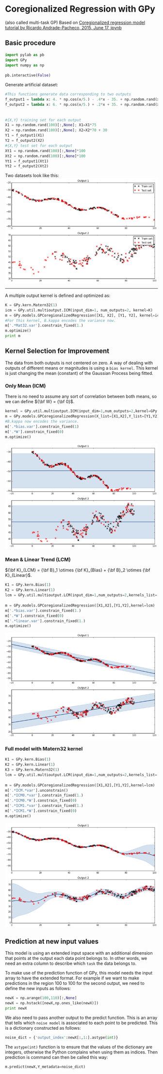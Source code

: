 
<!-- toc -->
# Coregionalized Regression with GPy
(also called multi-task GP)
Based on [Coregionalized regression model tutorial by Ricardo Andrade-Pacheco, 2015, June 17, ipynb](http://nbviewer.ipython.org/github/SheffieldML/notebook/blob/master/GPy/coregionalized_regression_tutorial.ipynb)

## Basic procedure

```python
import pylab as pb
import GPy
import numpy as np

pb.interactive(False)
```
Generate artificial dataset:
```python
#This functions generate data corresponding to two outputs
f_output1 = lambda x: 4. * np.cos(x/5.) - .4*x - 35. + np.random.rand(x.size)[:,None] * 2.
f_output2 = lambda x: 6. * np.cos(x/5.) + .2*x + 35. + np.random.rand(x.size)[:,None] * 8.


#{X,Y} training set for each output
X1 = np.random.rand(100)[:,None]; X1=X1*75
X2 = np.random.rand(100)[:,None]; X2=X2*70 + 30
Y1 = f_output1(X1)
Y2 = f_output2(X2)
#{X,Y} test set for each output
Xt1 = np.random.rand(100)[:,None]*100
Xt2 = np.random.rand(100)[:,None]*100
Yt1 = f_output1(Xt1)
Yt2 = f_output2(Xt2)
```
Two datasets look like this:
![GP Data](./coregionalized_regression_gpy_image/multi_gp_data.png)

---
A multiple output kernel is defined and optimized as:
```python
K = GPy.kern.Matern32(1)
icm = GPy.util.multioutput.ICM(input_dim=1, num_outputs=2, kernel=K)
m = GPy.models.GPCoregionalizedRegression([X1, X2], [Y1, Y2], kernel=icm)
#For this kernel, B.kappa encodes the variance now.
m['.*Mat32.var'].constrain_fixed(1.) 
m.optimize()
print m
```

## Kernel Selection for Improvement
The data from both outputs is not centered on zero. A way of dealing with outputs of different means or magnitudes is using a `bias kernel`. This kernel is just changing the mean (constant) of the Gaussian Process being fitted. 

### Only Mean (ICM)
There is no need to assume any sort of correlation between both means, so we can define ${\bf W} = {\bf 0}$. 

```python
kernel = GPy.util.multioutput.ICM(input_dim=1,num_outputs=2,kernel=GPy.kern.Bias(input_dim=1))
m = GPy.models.GPCoregionalizedRegression(X_list=[X1,X2],Y_list=[Y1,Y2],kernel=kernel)
#B.kappa now encodes the variance.
m['.*bias.var'].constrain_fixed(1) 
m['.*W'].constrain_fixed(0)
m.optimize()
```

![Alt text](./coregionalized_regression_gpy_image/multi_GP_only_mean.png)

### Mean & Linear Trend (LCM)
${\bf K}_{LCM} = {\bf B}_1 \otimes {\bf K}_{Bias} + {\bf B}_2 \otimes {\bf K}_{Linear}$.

```python
K1 = GPy.kern.Bias(1)
K2 = GPy.kern.Linear(1)
lcm = GPy.util.multioutput.LCM(input_dim=1,num_outputs=2,kernels_list=[K1,K2])

m = GPy.models.GPCoregionalizedRegression([X1,X2],[Y1,Y2],kernel=lcm)
m['.*bias.var'].constrain_fixed(1.)
m['.*W'].constrain_fixed(0)
m['.*linear.var'].constrain_fixed(1.)
m.optimize()
```
![Alt text](./coregionalized_regression_gpy_image/LCM.png)

### Full model with Matern32 kernel

```python
K1 = GPy.kern.Bias(1)
K2 = GPy.kern.Linear(1)
K3 = GPy.kern.Matern32(1)
lcm = GPy.util.multioutput.LCM(input_dim=1,num_outputs=2,kernels_list=[K1,K2,K3])

m = GPy.models.GPCoregionalizedRegression([X1,X2],[Y1,Y2],kernel=lcm)
m['.*ICM.*var'].unconstrain()
m['.*ICM0.*var'].constrain_fixed(1.)
m['.*ICM0.*W'].constrain_fixed(0)
m['.*ICM1.*var'].constrain_fixed(1.)
m['.*ICM1.*W'].constrain_fixed(0)
m.optimize()
```

![Alt text](./coregionalized_regression_gpy_image/matern32_full.png)


## Prediction at new input values
This model is using an extended input space with an additional dimension that points at the output each data point belongs to. In other words, we need an extra column to describe which `task` the data belongs to. 

To make use of the prediction function of GPy, this model needs the input array to have the extended format. For example if we want to make predictions in the region 100 to 100 for the second output, we need to define the new inputs as follows:

```python
newX = np.arange(100,110)[:,None]
newX = np.hstack([newX,np.ones_like(newX)])
print newX
```

We also need to pass another output to the predict function. This is an array that tells which `noise model` is associated to each point to be predicted. This is a dictionary constructed as follows:

```python
noise_dict = {'output_index':newX[:,1:].astype(int)}
```

The `astype(int)` function is to ensure that the values of the dictionary are integers, otherwise the Python complains when using them as indices. Then prediction is command can then be called this way:
```python
m.predict(newX,Y_metadata=noise_dict)
```
